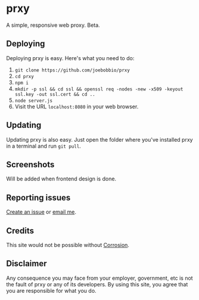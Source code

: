 # prxy
A simple, responsive web proxy. Beta.

## Deploying
Deploying prxy is easy. Here's what you need to do:
1) `git clone https://github.com/joebobbio/prxy`
2) `cd prxy`
3) `npm i`
4) `mkdir -p ssl && cd ssl && openssl req -nodes -new -x509 -keyout ssl.key -out ssl.cert && cd ..`
5) `node server.js`
6) Visit the URL `localhost:8080` in your web browser.

## Updating
Updating prxy is also easy. Just open the folder where you've installed prxy in a terminal and run `git pull`.

## Screenshots
Will be added when frontend design is done.

## Reporting issues
[Create an issue](https://github.com/joebobbio/prxy/issues/new/choose) or [email me](mailto:support@phene.dev).

## Credits
This site would not be possible without [Corrosion](https://github.com/titaniumnetwork-dev/Corrosion).

## Disclaimer
Any consequence you may face from your employer, government, etc is not the fault of prxy or any of its developers. By using this site, you agree that you are responsible for what you do.